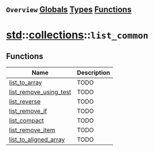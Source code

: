 ## `Overview` [Globals](./globals.md) [Types](./types.md) [Functions](./functions.md)
# [std](./../../std.md)::[collections](./../collections.md)::`list_common`
## Functions
|Name|Description|
|----|-----------|
|[list_to_array](#todo)|TODO|
|[list_remove_using_test](#todo)|TODO|
|[list_reverse](#todo)|TODO|
|[list_remove_if](#todo)|TODO|
|[list_compact](#todo)|TODO|
|[list_remove_item](#todo)|TODO|
|[list_to_aligned_array](#todo)|TODO|
